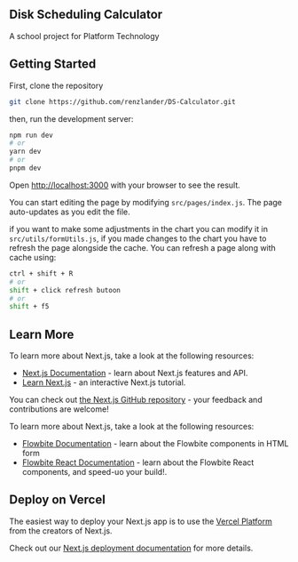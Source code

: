 ## Disk Scheduling Calculator
A school project for Platform Technology

## Getting Started
First, clone the repository

```bash
git clone https://github.com/renzlander/DS-Calculator.git
```

then, run the development server:

```bash
npm run dev
# or
yarn dev
# or
pnpm dev
```

Open [http://localhost:3000](http://localhost:3000) with your browser to see the result.

You can start editing the page by modifying `src/pages/index.js`. The page auto-updates as you edit the file.

if you want to make some adjustments in the chart you can modify it in `src/utils/formUtils.js`, if you made changes to the chart you have to refresh the page alongside the cache. You can refresh a page along with cache using:

```bash
ctrl + shift + R
# or
shift + click refresh butoon
# or
shift + f5
```

## Learn More

To learn more about Next.js, take a look at the following resources:

- [Next.js Documentation](https://nextjs.org/docs) - learn about Next.js features and API.
- [Learn Next.js](https://nextjs.org/learn) - an interactive Next.js tutorial.

You can check out [the Next.js GitHub repository](https://github.com/vercel/next.js/) - your feedback and contributions are welcome!


To learn more about Next.js, take a look at the following resources:

- [Flowbite Documentation](https://flowbite.com/docs/getting-started/introduction/) - learn about the Flowbite components in HTML form
- [Flowbite React Documentation](https://flowbite-react.com/docs/getting-started/introduction) - learn about the Flowbite React components, and speed-uo your build!.

## Deploy on Vercel

The easiest way to deploy your Next.js app is to use the [Vercel Platform](https://vercel.com/new?utm_medium=default-template&filter=next.js&utm_source=create-next-app&utm_campaign=create-next-app-readme) from the creators of Next.js.

Check out our [Next.js deployment documentation](https://nextjs.org/docs/deployment) for more details.
